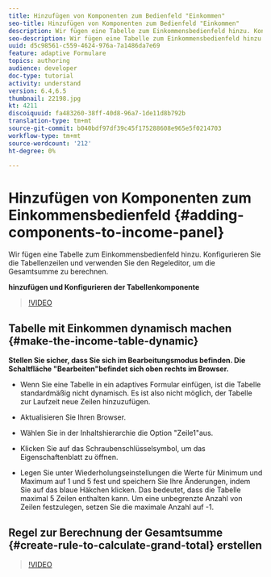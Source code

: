 ```yaml
---
title: Hinzufügen von Komponenten zum Bedienfeld "Einkommen"
seo-title: Hinzufügen von Komponenten zum Bedienfeld "Einkommen"
description: Wir fügen eine Tabelle zum Einkommensbedienfeld hinzu. Konfigurieren Sie die Tabellenzeilen und verwenden Sie den Regeleditor, um die Gesamtsumme zu berechnen.
seo-description: Wir fügen eine Tabelle zum Einkommensbedienfeld hinzu. Konfigurieren Sie die Tabellenzeilen und verwenden Sie den Regeleditor, um die Gesamtsumme zu berechnen.
uuid: d5c98561-c559-4624-976a-7a1486da7e69
feature: adaptive Formulare
topics: authoring
audience: developer
doc-type: tutorial
activity: understand
version: 6.4,6.5
thumbnail: 22198.jpg
kt: 4211
discoiquuid: fa483260-38ff-40d8-96a7-1de11d8b792b
translation-type: tm+mt
source-git-commit: b040bdf97df39c45f175288608e965e5f0214703
workflow-type: tm+mt
source-wordcount: '212'
ht-degree: 0%

---
```



# Hinzufügen von Komponenten zum Einkommensbedienfeld {#adding-components-to-income-panel}

Wir fügen eine Tabelle zum Einkommensbedienfeld hinzu. Konfigurieren Sie die Tabellenzeilen und verwenden Sie den Regeleditor, um die Gesamtsumme zu berechnen.

**hinzufügen und Konfigurieren der Tabellenkomponente**

>[!VIDEO](https://video.tv.adobe.com/v/22198?quality=9&learn=on)



## Tabelle mit Einkommen dynamisch machen {#make-the-income-table-dynamic}

**Stellen Sie sicher, dass Sie sich im Bearbeitungsmodus befinden. Die Schaltfläche &quot;Bearbeiten&quot;befindet sich oben rechts im Browser.**

* Wenn Sie eine Tabelle in ein adaptives Formular einfügen, ist die Tabelle standardmäßig nicht dynamisch. Es ist also nicht möglich, der Tabelle zur Laufzeit neue Zeilen hinzuzufügen.

* Aktualisieren Sie Ihren Browser.

* Wählen Sie in der Inhaltshierarchie die Option &quot;Zeile1&quot;aus.

* Klicken Sie auf das Schraubenschlüsselsymbol, um das Eigenschaftenblatt zu öffnen.

* Legen Sie unter Wiederholungseinstellungen die Werte für Minimum und Maximum auf 1 und 5 fest und speichern Sie Ihre Änderungen, indem Sie auf das blaue Häkchen klicken. Das bedeutet, dass die Tabelle maximal 5 Zeilen enthalten kann. Um eine unbegrenzte Anzahl von Zeilen festzulegen, setzen Sie die maximale Anzahl auf -1.

## Regel zur Berechnung der Gesamtsumme {#create-rule-to-calculate-grand-total} erstellen


>[!VIDEO](https://video.tv.adobe.com/v/22197?quality=9&learn=on)


